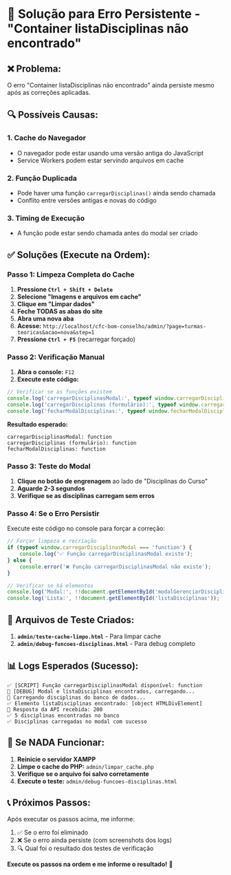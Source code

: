 # 🚨 Solução para Erro Persistente - "Container listaDisciplinas não encontrado"

## ❌ **Problema:**
O erro "Container listaDisciplinas não encontrado" ainda persiste mesmo após as correções aplicadas.

## 🔍 **Possíveis Causas:**

### 1. **Cache do Navegador**
- O navegador pode estar usando uma versão antiga do JavaScript
- Service Workers podem estar servindo arquivos em cache

### 2. **Função Duplicada**
- Pode haver uma função `carregarDisciplinas()` ainda sendo chamada
- Conflito entre versões antigas e novas do código

### 3. **Timing de Execução**
- A função pode estar sendo chamada antes do modal ser criado

## ✅ **Soluções (Execute na Ordem):**

### **Passo 1: Limpeza Completa do Cache**

1. **Pressione `Ctrl + Shift + Delete`**
2. **Selecione "Imagens e arquivos em cache"**
3. **Clique em "Limpar dados"**
4. **Feche TODAS as abas do site**
5. **Abra uma nova aba**
6. **Acesse:** `http://localhost/cfc-bom-conselho/admin/?page=turmas-teoricas&acao=nova&step=1`
7. **Pressione `Ctrl + F5`** (recarregar forçado)

### **Passo 2: Verificação Manual**

1. **Abra o console:** `F12`
2. **Execute este código:**
```javascript
// Verificar se as funções existem
console.log('carregarDisciplinasModal:', typeof window.carregarDisciplinasModal);
console.log('carregarDisciplinas (formulário):', typeof window.carregarDisciplinas);
console.log('fecharModalDisciplinas:', typeof window.fecharModalDisciplinas);
```

**Resultado esperado:**
```
carregarDisciplinasModal: function
carregarDisciplinas (formulário): function  
fecharModalDisciplinas: function
```

### **Passo 3: Teste do Modal**

1. **Clique no botão de engrenagem** ao lado de "Disciplinas do Curso"
2. **Aguarde 2-3 segundos**
3. **Verifique se as disciplinas carregam sem erros**

### **Passo 4: Se o Erro Persistir**

Execute este código no console para forçar a correção:

```javascript
// Forçar limpeza e recriação
if (typeof window.carregarDisciplinasModal === 'function') {
    console.log('✅ Função carregarDisciplinasModal existe');
} else {
    console.error('❌ Função carregarDisciplinasModal não existe');
}

// Verificar se há elementos
console.log('Modal:', !!document.getElementById('modalGerenciarDisciplinas'));
console.log('Lista:', !!document.getElementById('listaDisciplinas'));
```

## 🧪 **Arquivos de Teste Criados:**

1. **`admin/teste-cache-limpo.html`** - Para limpar cache
2. **`admin/debug-funcoes-disciplinas.html`** - Para debug completo

## 📊 **Logs Esperados (Sucesso):**

```
✅ [SCRIPT] Função carregarDisciplinasModal disponível: function
🔧 [DEBUG] Modal e listaDisciplinas encontrados, carregando...
🔄 Carregando disciplinas do banco de dados...
✅ Elemento listaDisciplinas encontrado: [object HTMLDivElement]
📡 Resposta da API recebida: 200
✅ 5 disciplinas encontradas no banco
✅ Disciplinas carregadas no modal com sucesso
```

## 🚨 **Se NADA Funcionar:**

1. **Reinicie o servidor XAMPP**
2. **Limpe o cache do PHP:** `admin/limpar_cache.php`
3. **Verifique se o arquivo foi salvo corretamente**
4. **Execute o teste:** `admin/debug-funcoes-disciplinas.html`

## 📞 **Próximos Passos:**

Após executar os passos acima, me informe:
1. ✅ Se o erro foi eliminado
2. ❌ Se o erro ainda persiste (com screenshots dos logs)
3. 🔍 Qual foi o resultado dos testes de verificação

**Execute os passos na ordem e me informe o resultado!** 🚀
